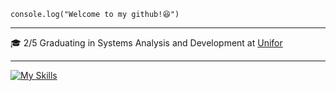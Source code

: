 
<code>console.log("Welcome to my github!😆")</code>
<hr>

<p>🎓 2/5 Graduating in Systems Analysis and Development at <a href="https://www.unifor.br/" target="blank_">Unifor</a></p>
<p></p>
<hr>

[![My Skills](https://skillicons.dev/icons?i=javascript,react,nodejs,tailwindcss,mysql)](https://skillicons.dev)